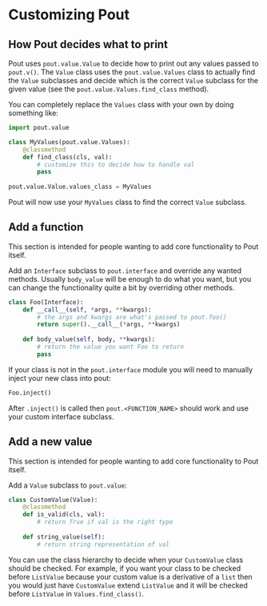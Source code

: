 # Customizing Pout

## How Pout decides what to print

Pout uses `pout.value.Value` to decide how to print out any values passed to `pout.v()`. The `Value` class uses the `pout.value.Values` class to actually find the `Value` subclasses and decide which is the correct `Value` subclass for the given value (see the `pout.value.Values.find_class` method).

You can completely replace the `Values` class with your own by doing something like:

```python
import pout.value

class MyValues(pout.value.Values):
    @classmethod
    def find_class(cls, val):
        # customize this to decide how to handle val
        pass
    
pout.value.Value.values_class = MyValues
```

Pout will now use your `MyValues` class to find the correct `Value` subclass.


## Add a function

This section is intended for people wanting to add core functionality to Pout itself.

Add an `Interface` subclass to `pout.interface` and override any wanted methods. Usually `body_value` will be enough to do what you want, but you can change the functionality quite a bit by overriding other methods.

```python
class Foo(Interface):
    def __call__(self, *args, **kwargs):
        # the args and kwargs are what's passed to pout.foo()
        return super().__call__(*args, **kwargs)
    
    def body_value(self, body, **kwargs):
        # return the value you want Foo to return
        pass
```

If your class is not in the `pout.interface` module you will need to manually inject your new class into pout:

```python
Foo.inject()
```

After `.inject()` is called then `pout.<FUNCTION_NAME>` should work and use your custom interface subclass.


## Add a new value

This section is intended for people wanting to add core functionality to Pout itself.

Add a `Value` subclass to `pout.value`:

```python
class CustomValue(Value):
    @classmethod
    def is_valid(cls, val):
        # return True if val is the right type
    
    def string_value(self):
        # return string representation of val
```

You can use the class hierarchy to decide when your `CustomValue` class should be checked. For example, if you want your class to be checked before `ListValue` because your custom value is a derivative of a `list` then you would just have `CustomValue` extend `ListValue` and it will be checked before `ListValue` in `Values.find_class()`.
